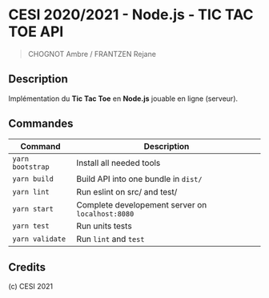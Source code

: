 # CESI 2020/2021 - Node.js - TIC TAC TOE API

> CHOGNOT Ambre / FRANTZEN Rejane
## Description

Implémentation du **Tic Tac Toe** en **Node.js** jouable en ligne (serveur).

## Commandes

| Command                              | Description
|--------------------------------------|------------------------------------------------
| `yarn bootstrap`                     | Install all needed tools
| `yarn build`                         | Build API into one bundle in `dist/`
| `yarn lint`                          | Run eslint on src/ and test/
| `yarn start`                         | Complete developement server on `localhost:8080`
| `yarn test`                          | Run units tests
| `yarn validate`                      | Run `lint` and `test`

## Credits

(c) CESI 2021
